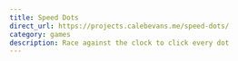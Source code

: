 ```yaml
---
title: Speed Dots
direct_url: https://projects.calebevans.me/speed-dots/
category: games
description: Race against the clock to click every dot
---
```


